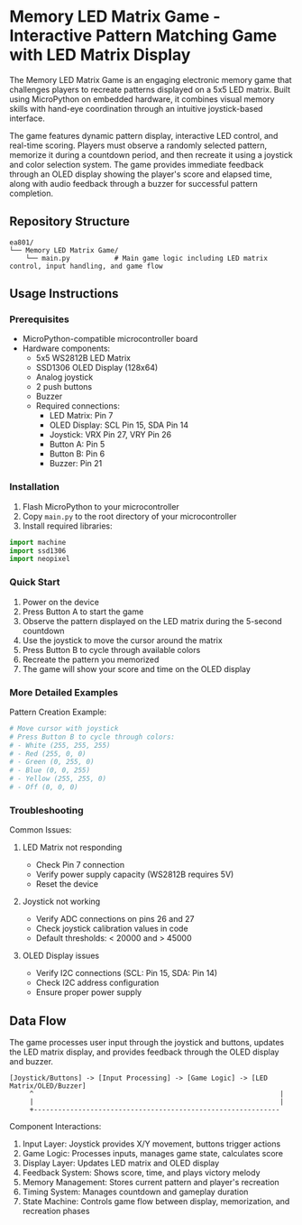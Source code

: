 # Memory LED Matrix Game - Interactive Pattern Matching Game with LED Matrix Display

The Memory LED Matrix Game is an engaging electronic memory game that challenges players to recreate patterns displayed on a 5x5 LED matrix. Built using MicroPython on embedded hardware, it combines visual memory skills with hand-eye coordination through an intuitive joystick-based interface.

The game features dynamic pattern display, interactive LED control, and real-time scoring. Players must observe a randomly selected pattern, memorize it during a countdown period, and then recreate it using a joystick and color selection system. The game provides immediate feedback through an OLED display showing the player's score and elapsed time, along with audio feedback through a buzzer for successful pattern completion.

## Repository Structure
```
ea801/
└── Memory LED Matrix Game/
    └── main.py           # Main game logic including LED matrix control, input handling, and game flow
```

## Usage Instructions
### Prerequisites
- MicroPython-compatible microcontroller board
- Hardware components:
  * 5x5 WS2812B LED Matrix
  * SSD1306 OLED Display (128x64)
  * Analog joystick
  * 2 push buttons
  * Buzzer
  * Required connections:
    - LED Matrix: Pin 7
    - OLED Display: SCL Pin 15, SDA Pin 14
    - Joystick: VRX Pin 27, VRY Pin 26
    - Button A: Pin 5
    - Button B: Pin 6
    - Buzzer: Pin 21

### Installation
1. Flash MicroPython to your microcontroller
2. Copy `main.py` to the root directory of your microcontroller
3. Install required libraries:
```python
import machine
import ssd1306
import neopixel
```

### Quick Start
1. Power on the device
2. Press Button A to start the game
3. Observe the pattern displayed on the LED matrix during the 5-second countdown
4. Use the joystick to move the cursor around the matrix
5. Press Button B to cycle through available colors
6. Recreate the pattern you memorized
7. The game will show your score and time on the OLED display

### More Detailed Examples
Pattern Creation Example:
```python
# Move cursor with joystick
# Press Button B to cycle through colors:
# - White (255, 255, 255)
# - Red (255, 0, 0)
# - Green (0, 255, 0)
# - Blue (0, 0, 255)
# - Yellow (255, 255, 0)
# - Off (0, 0, 0)
```

### Troubleshooting
Common Issues:
1. LED Matrix not responding
   - Check Pin 7 connection
   - Verify power supply capacity (WS2812B requires 5V)
   - Reset the device

2. Joystick not working
   - Verify ADC connections on pins 26 and 27
   - Check joystick calibration values in code
   - Default thresholds: < 20000 and > 45000

3. OLED Display issues
   - Verify I2C connections (SCL: Pin 15, SDA: Pin 14)
   - Check I2C address configuration
   - Ensure proper power supply

## Data Flow
The game processes user input through the joystick and buttons, updates the LED matrix display, and provides feedback through the OLED display and buzzer.

```ascii
[Joystick/Buttons] -> [Input Processing] -> [Game Logic] -> [LED Matrix/OLED/Buzzer]
     ^                                                             |
     |                                                             |
     +-------------------------------------------------------------
```

Component Interactions:
1. Input Layer: Joystick provides X/Y movement, buttons trigger actions
2. Game Logic: Processes inputs, manages game state, calculates score
3. Display Layer: Updates LED matrix and OLED display
4. Feedback System: Shows score, time, and plays victory melody
5. Memory Management: Stores current pattern and player's recreation
6. Timing System: Manages countdown and gameplay duration
7. State Machine: Controls game flow between display, memorization, and recreation phases
